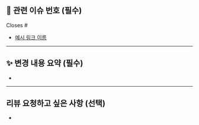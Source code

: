 ## 📌 관련 이슈 번호 (필수)

<!-- 예: Closes #123, Fixes #45 -->
Closes #

- [예시 링크 이름](https://example.com)

---

## ✨ 변경 내용 요약 (필수)

<!-- 주요 수정 사항을 간단히 작성해주세요 -->
- 

---

## 리뷰 요청하고 싶은 사항 (선택)

<!-- 리뷰어에게 중점적으로 봐줬으면 하는 부분, 질문 등 -->
- 